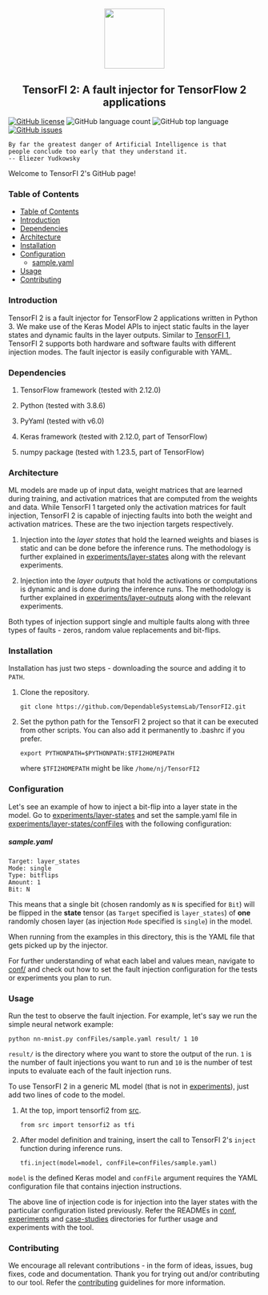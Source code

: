 <h1 align="center">
  <img src="https://user-images.githubusercontent.com/29974283/100801172-78f3d700-33dc-11eb-8756-375ddbd740ca.png" height="120">
</h1>

<h2 align="center">TensorFI 2: A fault injector for TensorFlow 2 applications</h2>

[![GitHub license](https://img.shields.io/github/license/DependableSystemsLab/TensorFI2)](https://github.com/DependableSystemsLab/TensorFI2/blob/master/LICENSE)
![GitHub language count](https://img.shields.io/github/languages/count/DependableSystemsLab/TensorFI2)
![GitHub top language](https://img.shields.io/github/languages/top/DependableSystemsLab/TensorFI2)
[![GitHub issues](https://img.shields.io/github/issues/DependableSystemsLab/TensorFI2)](https://github.com/DependableSystemsLab/TensorFI2/issues)

```
By far the greatest danger of Artificial Intelligence is that
people conclude too early that they understand it.
-- Eliezer Yudkowsky
```

Welcome to TensorFI 2's GitHub page!

### Table of Contents

- [Table of Contents](#table-of-contents)
- [Introduction](#introduction)
- [Dependencies](#dependencies)
- [Architecture](#architecture)
- [Installation](#installation)
- [Configuration](#configuration)
    - [sample.yaml](#sampleyaml)
- [Usage](#usage)
- [Contributing](#contributing)

### Introduction

TensorFI 2 is a fault injector for TensorFlow 2 applications written in Python 3. We make use of the Keras Model APIs to inject static faults in the layer states and dynamic faults in the layer outputs.
Similar to [TensorFI 1](https://github.com/DependableSystemsLab/TensorFI), TensorFI 2 supports both hardware and software faults with different injection modes.
The fault injector is easily configurable with YAML.

### Dependencies

1. TensorFlow framework (tested with 2.12.0)

2. Python (tested with 3.8.6)

3. PyYaml (tested with v6.0)

4. Keras framework (tested with 2.12.0, part of TensorFlow)

5. numpy package (tested with 1.23.5, part of TensorFlow)


### Architecture

ML models are made up of input data, weight matrices that are learned during training, and activation matrices that are computed from the weights and data. While TensorFI 1 targeted only the activation matrices for fault injection, TensorFI 2 is capable of injecting faults into both the weight and activation matrices. These are the two injection targets respectively.

1. Injection into the *layer states* that hold the learned weights and biases is static and can be done before the inference runs. The methodology is further explained in [experiments/layer-states](https://github.com/DependableSystemsLab/TensorFI2/tree/master/experiments/layer-states) along with the relevant experiments.

2. Injection into the *layer outputs* that hold the activations or computations is dynamic and is done during the inference runs. The methodology is further explained in [experiments/layer-outputs](https://github.com/DependableSystemsLab/TensorFI2/tree/master/experiments/layer-outputs) along with the relevant experiments.

Both types of injection support single and multiple faults along with three types of faults - zeros, random value replacements and bit-flips.

### Installation

Installation has just two steps - downloading the source and adding it to `PATH`.

1. Clone the repository.

    ```
    git clone https://github.com/DependableSystemsLab/TensorFI2.git
    ```

2. Set the python path for the TensorFI 2 project so that it can be executed from other scripts. You can also add it permanently to .bashrc if you prefer.

    ```
    export PYTHONPATH=$PYTHONPATH:$TFI2HOMEPATH
    ```

	where `$TFI2HOMEPATH` might be like `/home/nj/TensorFI2`


### Configuration

Let's see an example of how to inject a bit-flip into a layer state in the model. Go to [experiments/layer-states](https://github.com/DependableSystemsLab/TensorFI2/blob/master/experiments/layer-states) and set the sample.yaml file in [experiments/layer-states/confFiles](https://github.com/DependableSystemsLab/TensorFI2/tree/master/experiments/layer-states/confFiles) with the following configuration:

##### sample.yaml

    Target: layer_states
    Mode: single
    Type: bitflips
    Amount: 1
    Bit: N


This means that a single bit (chosen randomly as `N` is specified for `Bit`) will be flipped in the **state** tensor (as `Target` specified is `layer_states`) of **one** randomly chosen layer (as injection `Mode` specified is `single`) in the model.

When running from the examples in this directory, this is the YAML file that gets picked up by the injector.

For further understanding of what each label and values mean, navigate to [conf/](https://github.com/DependableSystemsLab/TensorFI2/tree/master/conf) and check out how to set the fault injection configuration for the tests or experiments you plan to run.

### Usage

Run the test to observe the fault injection. For example, let's say we run the simple neural network example:

    python nn-mnist.py confFiles/sample.yaml result/ 1 10

`result/` is the directory where you want to store the output of the run.
`1` is the number of fault injections you want to run and `10` is the number of test inputs to evaluate each of the fault injection runs.

To use TensorFI 2 in a generic ML model (that is not in [experiments](https://github.com/DependableSystemsLab/TensorFI2/blob/master/experiments/)), just add two lines of code to the model.

1. At the top, import tensorfi2 from [src](https://github.com/DependableSystemsLab/TensorFI2/tree/master/src).

    ```
    from src import tensorfi2 as tfi
    ```

2. After model definition and training, insert the call to TensorFI 2's `inject` function during inference runs.

    ```
    tfi.inject(model=model, confFile=confFiles/sample.yaml)
    ```

`model` is the defined Keras model and `confFile` argument requires the YAML configuration file that contains injection instructions.

The above line of injection code is for injection into the layer states with the particular configuration listed previously. Refer the READMEs in [conf](https://github.com/DependableSystemsLab/TensorFI2/tree/master/conf), [experiments](https://github.com/DependableSystemsLab/TensorFI2/tree/master/experiments) and [case-studies](https://github.com/DependableSystemsLab/TensorFI2/tree/master/case-studies) directories for further usage and experiments with the tool.

### Contributing

We encourage all relevant contributions - in the form of ideas, issues, bug fixes, code and documentation. Thank you for trying out and/or contributing to our tool. Refer the [contributing](https://github.com/DependableSystemsLab/TensorFI2/tree/master/CONTRIBUTING.md) guidelines for more information.